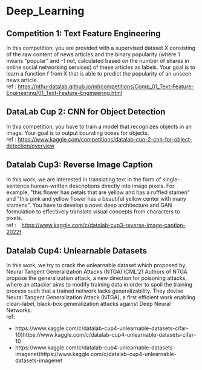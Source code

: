 # Deep_Learning
## Competition 1: Text Feature Engineering
In this competition, you are provided with a supervised dataset X consisting of the raw content of news articles 
and the binary popularity (where 1 means "popular" and -1 not, calculated based on the number of shares in online social networking services) of these articles as labels. 
Your goal is to learn a function f from X that is able to predict the popularity of an unseen news article.\
ref : https://nthu-datalab.github.io/ml/competitions/Comp_01_Text-Feature-Engineering/01_Text-Feature-Engineering.html
## DataLab Cup 2: CNN for Object Detection
In this competition, you have to train a model that recognizes objects in an image. Your goal is to output bounding boxes for objects.\
ref : https://www.kaggle.com/competitions/datalab-cup-2-cnn-for-object-detection/overview
## Datalab Cup3: Reverse Image Caption
In this work, we are interested in translating text in the form of single-sentence human-written descriptions directly into image pixels. For example, "this flower has petals that are yellow and has a ruffled stamen" and "this pink and yellow flower has a beautiful yellow center with many stamens". You have to develop a novel deep architecture and GAN formulation to effectively translate visual concepts from characters to pixels.\
ref :　https://www.kaggle.com/c/datalab-cup3-reverse-image-caption-2022f

## Datalab Cup4: Unlearnable Datasets
In this work, we try to crack the unlearnable dataset which proposed by Neural Tangent Generalization Attacks (NTGA) ICML'21
Authors of NTGA propose the generalization attack, a new direction for poisoning attacks, where an attacker aims to modify training data in order to spoil the training process such that a trained network lacks generalizability. They devise Neural Tangent Generalization Attack (NTGA), a first efficient work enabling clean-label, black-box generalization attacks against Deep Neural Networks.\
ref:
<ul>
  <li>https://www.kaggle.com/c/datalab-cup4-unlearnable-datasets-cifar-10)https://www.kaggle.com/c/datalab-cup4-unlearnable-datasets-cifar-10</li>
  <li>https://www.kaggle.com/c/datalab-cup4-unlearnable-datasets-imagenet)https://www.kaggle.com/c/datalab-cup4-unlearnable-datasets-imagenet</li>
</ul>
